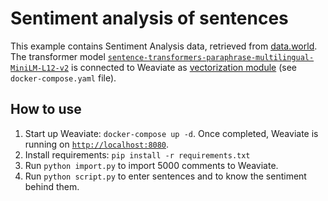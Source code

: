 # Sentiment analysis of sentences

This example contains Sentiment Analysis data, retrieved from [data.world](https://data.world/crowdflower/sentiment-analysis-in-text).
The transformer model [`sentence-transformers-paraphrase-multilingual-MiniLM-L12-v2`](https://huggingface.co/sentence-transformers/paraphrase-xlm-r-multilingual-v1) is connected to Weaviate as [vectorization module](https://www.semi.technology/developers/weaviate/current/modules/text2vec-transformers.html) (see `docker-compose.yaml` file).

## How to use

1. Start up Weaviate: `docker-compose up -d`. Once completed, Weaviate is running on [`http://localhost:8080`]().
2. Install requirements: `pip install -r requirements.txt`
3. Run `python import.py` to import 5000 comments to Weaviate.
4. Run `python script.py` to enter sentences and to know the sentiment behind them.